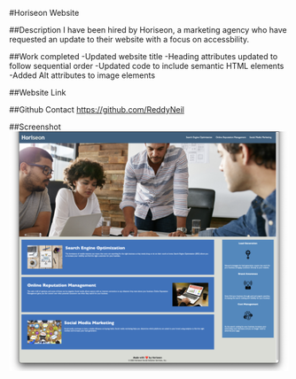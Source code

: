 #Horiseon Website

##Description
I have been hired by Horiseon, a marketing agency who have requested an update to their website with a focus on accessbility. 

##Work completed
-Updated website title
-Heading attributes updated to follow sequential order
-Updated code to include semantic HTML elements
-Added Alt attributes to image elements

##Website Link


##Github Contact
https://github.com/ReddyNeil

##Screenshot
![SCreenshot](<Screenshot 2023-08-23 at 8.18.58 pm.png>)
